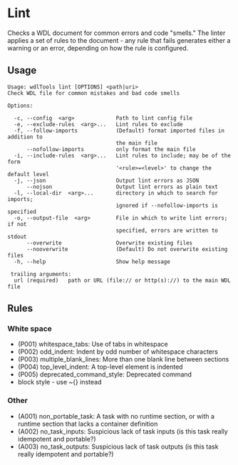 # Lint

Checks a WDL document for common errors and code "smells." The linter applies a set of rules to the document - any rule that fails generates either a warning or an error, depending on how the rule is configured.

## Usage

```commandline
Usage: wdlTools lint [OPTIONS] <path|uri>
Check WDL file for common mistakes and bad code smells

Options:

  -c, --config  <arg>             Path to lint config file
  -e, --exclude-rules  <arg>...   Lint rules to exclude
  -f, --follow-imports            (Default) format imported files in addition to
                                  the main file
      --nofollow-imports          only format the main file
  -i, --include-rules  <arg>...   Lint rules to include; may be of the form
                                  '<rule>=<level>' to change the default level
  -j, --json                      Output lint errors as JSON
      --nojson                    Output lint errors as plain text
  -l, --local-dir  <arg>...       directory in which to search for imports;
                                  ignored if --nofollow-imports is specified
  -o, --output-file  <arg>        File in which to write lint errors; if not
                                  specified, errors are written to stdout
      --overwrite                 Overwrite existing files
      --nooverwrite               (Default) Do not overwrite existing files
  -h, --help                      Show help message

 trailing arguments:
  url (required)   path or URL (file:// or http(s)://) to the main WDL file
```

## Rules

### White space

* (P001) whitespace_tabs: Use of tabs in whitespace
* (P002) odd_indent: Indent by odd number of whitespace characters
* (P003) multiple_blank_lines: More than one blank line between sections
* (P004) top_level_indent: A top-level element is indented
* (P005) deprecated_command_style: Deprecated command 
* block style - use ~{} instead

### Other

* (A001) non_portable_task: A task with no runtime section, or with a runtime section that lacks a container definition
* (A002) no_task_inputs: Suspicious lack of task inputs (is this task really idempotent and portable?)
* (A003) no_task_outputs: Suspicious lack of task outputs (is this task really idempotent and portable?)